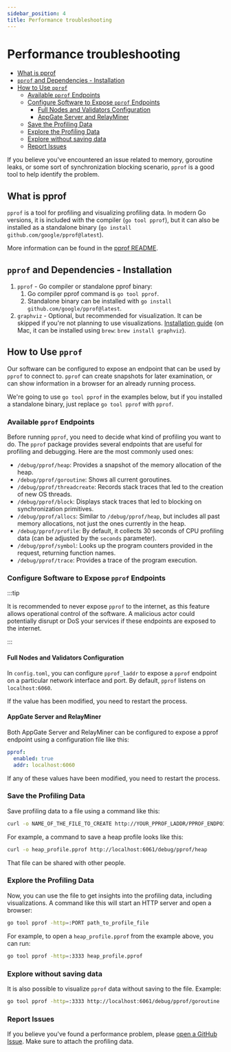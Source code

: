 ```yaml
---
sidebar_position: 4
title: Performance troubleshooting
---
```


# Performance troubleshooting  <!-- omit in toc -->

- [What is pprof](#what-is-pprof)
- [`pprof` and Dependencies - Installation](#pprof-and-dependencies---installation)
- [How to Use `pprof`](#how-to-use-pprof)
  - [Available `pprof` Endpoints](#available-pprof-endpoints)
  - [Configure Software to Expose `pprof` Endpoints](#configure-software-to-expose-pprof-endpoints)
    - [Full Nodes and Validators Configuration](#full-nodes-and-validators-configuration)
    - [AppGate Server and RelayMiner](#appgate-server-and-relayminer)
  - [Save the Profiling Data](#save-the-profiling-data)
  - [Explore the Profiling Data](#explore-the-profiling-data)
  - [Explore without saving data](#explore-without-saving-data)
  - [Report Issues](#report-issues)


If you believe you've encountered an issue related to memory, goroutine leaks, or some sort of synchronization blocking scenario, `pprof` is a good tool to help identify the problem.

## What is pprof

`pprof` is a tool for profiling and visualizing profiling data. In modern Go versions, it is included with the compiler (`go tool pprof`), but it can also be installed as a standalone binary (`go install github.com/google/pprof@latest`).

More information can be found in the [pprof README](https://github.com/google/pprof/blob/main/doc/README.md).

## `pprof` and Dependencies - Installation

1. `pprof` - Go compiler or standalone pprof binary:
   1. Go compiler pprof command is `go tool pprof`.
   2. Standalone binary can be installed with `go install github.com/google/pprof@latest`.
2. `graphviz` - Optional, but recommended for visualization. It can be skipped if you're not planning to use visualizations. [Installation guide](https://graphviz.readthedocs.io/en/stable/#installation) (on Mac, it can be installed using `brew`: `brew install graphviz`).

## How to Use `pprof`

Our software can be configured to expose an endpoint that can be used by `pprof` to connect to. `pprof` can create snapshots for later examination, or can show information in a browser for an already running process.

We're going to use `go tool pprof` in the examples below, but if you installed a standalone binary, just replace `go tool pprof` with `pprof`.

### Available `pprof` Endpoints

Before running `pprof`, you need to decide what kind of profiling you want to do. The `pprof` package provides several endpoints that are useful for profiling and debugging. Here are the most commonly used ones:

- `/debug/pprof/heap`: Provides a snapshot of the memory allocation of the heap.
- `/debug/pprof/goroutine`: Shows all current goroutines.
- `/debug/pprof/threadcreate`: Records stack traces that led to the creation of new OS threads.
- `/debug/pprof/block`: Displays stack traces that led to blocking on synchronization primitives.
- `/debug/pprof/allocs`: Similar to `/debug/pprof/heap`, but includes all past memory allocations, not just the ones currently in the heap.
- `/debug/pprof/profile`: By default, it collects 30 seconds of CPU profiling data (can be adjusted by the `seconds` parameter).
- `/debug/pprof/symbol`: Looks up the program counters provided in the request, returning function names.
- `/debug/pprof/trace`: Provides a trace of the program execution.

### Configure Software to Expose `pprof` Endpoints

:::tip

It is recommended to never expose `pprof` to the internet, as this feature allows operational control of the software. A malicious actor could potentially disrupt or DoS your services if these endpoints are exposed to the internet.

:::

#### Full Nodes and Validators Configuration

In `config.toml`, you can configure `pprof_laddr` to expose a `pprof` endpoint on a particular network interface and port. By default, `pprof` listens on `localhost:6060`. 

If the value has been modified, you need to restart the process.

#### AppGate Server and RelayMiner

Both AppGate Server and RelayMiner can be configured to expose a pprof endpoint using a configuration file like this:

```yaml
pprof:
  enabled: true
  addr: localhost:6060
```

If any of these values have been modified, you need to restart the process.

### Save the Profiling Data

Save profiling data to a file using a command like this:
```bash
curl -o NAME_OF_THE_FILE_TO_CREATE http://YOUR_PPROF_LADDR/PPROF_ENDPOINT
```

For example, a command to save a heap profile looks like this:

```bash
curl -o heap_profile.pprof http://localhost:6061/debug/pprof/heap
```

That file can be shared with other people.

### Explore the Profiling Data

Now, you can use the file to get insights into the profiling data, including visualizations. A command like this will start an HTTP server and open a browser:

```bash
go tool pprof -http=:PORT path_to_profile_file
```

For example, to open a `heap_profile.pprof` from the example above, you can run:

```bash
go tool pprof -http=:3333 heap_profile.pprof
```

### Explore without saving data

It is also possible to visualize `pprof` data without saving to the file. Example:

```bash
go tool pprof -http=:3333 http://localhost:6061/debug/pprof/goroutine
```

### Report Issues

If you believe you've found a performance problem, please [open a GitHub Issue](https://github.com/pokt-network/poktroll/issues). Make sure to attach the profiling data.
